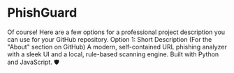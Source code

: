 # PhishGuard
Of course! Here are a few options for a professional project description you can use for your GitHub repository.  Option 1: Short Description (For the "About" section on GitHub)      A modern, self-contained URL phishing analyzer with a sleek UI and a local, rule-based scanning engine. Built with Python and JavaScript. 🛡️
